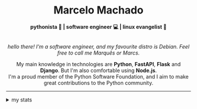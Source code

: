<h1 align="center"> Marcelo Machado </h1>
    
<div align="center">
<b>pythonista 🐍 | software engineer 💻 | linux evangelist 🐧</b>
<br>
<br>

<i>hello there! I'm a software engineer, and my favourite distro is Debian. Feel free to call me Marquês or Marcs.</i>

<p>

My main knowledge in technologies are **Python**, **FastAPI**, **Flask** and **Django**. But I'm also comfortable using **Node.js**. <br/>
I'm a proud member of the Python Software Foundation, and I aim to make great contributions to the Python community.
</p>

</div>

---

<details closed>    
<summary>my stats</summary>

<!--START_SECTION:waka-->
**I'm a Night 🦉** 

```text
🌞 Morning    20 commits     ██░░░░░░░░░░░░░░░░░░░░░░░   8.26% 
🌆 Daytime    94 commits     █████████░░░░░░░░░░░░░░░░   38.84% 
🌃 Evening    112 commits    ███████████░░░░░░░░░░░░░░   46.28% 
🌙 Night      16 commits     █░░░░░░░░░░░░░░░░░░░░░░░░   6.61%

```


📊 **This Week I Spent My Time On** 

```text
⌚︎ Time Zone: America/Sao_Paulo

💬 Programming Languages: 
Python                   20 hrs 52 mins      ████████████████████░░░░░   80.91% 
TOML                     1 hr 30 mins        █░░░░░░░░░░░░░░░░░░░░░░░░   5.87% 
reStructuredText         43 mins             ░░░░░░░░░░░░░░░░░░░░░░░░░   2.82% 
Markdown                 41 mins             ░░░░░░░░░░░░░░░░░░░░░░░░░   2.68% 
HTML                     35 mins             ░░░░░░░░░░░░░░░░░░░░░░░░░   2.31%

🔥 Editors: 
VS Code                  25 hrs 48 mins      █████████████████████████   100.0%

💻 Operating System: 
Windows                  21 hrs              ████████████████████░░░░░   81.4% 
Linux                    4 hrs 47 mins       ████░░░░░░░░░░░░░░░░░░░░░   18.6%

```


 Last Updated on 29/03/2024
<!--END_SECTION:waka-->

<!-- <div>
        <a target="_blank" rel="noopener noreferrer" href="https://github.com/mmaachado?tab=repositories"><img src="https://github-readme-stats.vercel.app/api/top-langs/?username=mmaachado&hide=html,css,swift,ruby&langs_count=6&hide_border=true&layout=compact&show_icons=true&line_height=10&theme=transparent&title_color=4a86d1&custom_title=favourite%20languages"
       alt="most used languages" align="right"></a>
     <a target="_blank" rel="noopener noreferrer" href="https://wakatime.com/@mmachado"><img width="400rem" src="https://github-readme-stats.vercel.app/api/wakatime?username=mmachado&theme=transparent&hide_border=true&hide=markdown,html,css,text,other,yaml,json,prolog,dart,docker,xml,gitconfig,TSQL&hide_title=true&line_height=50&langs_count=4&layout=default" alt="wakatime stats" align="left" /></a> 
        

</div>

 <img src="https://raw.githubusercontent.com/MicaelliMedeiros/micaellimedeiros/master/image/computer-illustration.png" min-width="400px" max-width="400px" width="400px" align="right" alt="computer-illustration.png"> -->
<!-- [![Buy me a coffee](https://img.shields.io/badge/Buy%20Me%20a%20Coffee-ffdd00?style=for-the-badge&logo=buy-me-a-coffee&logoColor=black)](https://www.buymeacoffee.com/anticodingclub) -->

</details>
